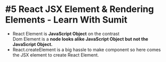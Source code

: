 # #5 React JSX Element & Rendering Elements - Learn With Sumit
 
 - React Element is **JavaScript Object** on the contrast <br/>Dom Element is a **node looks alike JavaScript Object but not the JavaScript Object.**
 - React.createElement is a big hassle to make component so here comes the JSX element to create React Element.

